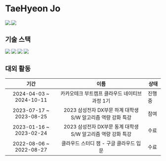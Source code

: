 # TaeHyeon Jo

<a href="https://github.com/anuraghazra/convoychat">
  <img align="center" src="https://github-readme-stats.vercel.app/api/top-langs/?username=49ehyeon42&layout=compact&show_icons=true&theme=dark#gh-dark-mode-only">
</a>
<a href="https://solved.ac/49ehyeon42">
  <img align="center" src="http://mazassumnida.wtf/api/v2/generate_badge?boj=49ehyeon42">
</a>

## 기술 스택

<div>
  <img src="https://img.shields.io/badge/java-007396?style=for-the-badge&logo=OpenJDK&logoColor=white">
  <img src="https://img.shields.io/badge/springboot-6DB33F?style=for-the-badge&logo=springboot&logoColor=white">
  <img src="https://img.shields.io/badge/Spring Security-6DB33F?style=for-the-badge&logo=Spring Security&logoColor=white">
  <img src="https://img.shields.io/badge/Hibernate-59666C?style=for-the-badge&logo=Hibernate&logoColor=white">
</div>


## 대외 활동

|           기간          |                             이름                             | 상태    |
|:-----------------------:|:------------------------------------------------------------:|---------|
| 2024-04-03 ~ 2024-10-11 |        카카오테크 부트캠프 클라우드 네이티브 과정 1기        | 진행 중 |
| 2023-07-17 ~ 2023-08-25 | 2023 삼성전자 DX부문 하계 대학생 S/W 알고리즘 역량 강화 특강 | 참여    |
| 2023-01-16 ~ 2023-02-24 | 2023 삼성전자 DX부문 동계 대학생 S/W 알고리즘 역량 강화 특강 | 수료    |
| 2022-08-06 ~ 2022-08-27 |            클라우드 스터디 잼 - 구글 클라우드 입문           | 수료    |
